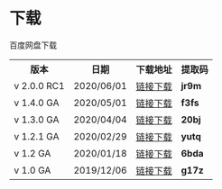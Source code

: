 <h1>下载</h1>

百度网盘下载
<table border="0" class="table table-striped table-bordered ">
	<tbody>
		<tr class="a">
			<th>版本</th>
			<th>日期</th>
			<th>下载地址</th>
			<th>提取码</th>
		</tr>
		<tr class="a">
			<td>v 2.0.0 RC1 </td>
			<td>2020/06/01</td>
			<td> <a href="https://pan.baidu.com/s/1iXdknvvBUvaqSF6Ro2RDiw" target="_blank">链接下载</a>  </td>
			<td><b>jr9m</b> </td>
		</tr> 
		<tr class="b">
			<td>v 1.4.0 GA </td>
			<td>2020/05/01</td>
			<td> <a href="https://pan.baidu.com/s/1i53-oR-xnwZddqEl9dP4ag" target="_blank">链接下载</a>  </td>
			<td><b>f3fs</b> </td>
		</tr>
		<tr class="a">
			<td>v 1.3.0 GA </td>
			<td>2020/04/04</td>
			<td> <a href="https://pan.baidu.com/s/1o7vfBeq21Az_0s0tJvObOw" target="_blank">链接下载</a>  </td>
			<td><b>20bj</b> </td>
		</tr> 
		<tr class="b">
			<td>v 1.2.1 GA </td>
			<td>2020/02/29</td>
			<td> <a href="https://pan.baidu.com/s/1FDkJ4DOMQq8tPAXrIfDeKA" target="_blank">链接下载</a>  </td>
			<td><b>yutq</b> </td>
		</tr>		
		<tr class="a">
			<td>v 1.2 GA </td>
			<td>2020/01/18</td>
			<td> <a href="https://pan.baidu.com/s/1NDeB_g_-6Qbn_bHkTGnFGA" target="_blank">链接下载</a>  </td>
			<td><b>6bda</b> </td>
		</tr> 
		<tr class="b">
			<td>v 1.0 GA </td>
			<td>2019/12/06</td>
			<td> <a href="https://pan.baidu.com/s/15j7RSUQybCVlHx8uyFk2rQ" target="_blank">链接下载</a> </td>
			<td><b>g17z</b> </td>
		</tr>
	</tbody>
</table>
